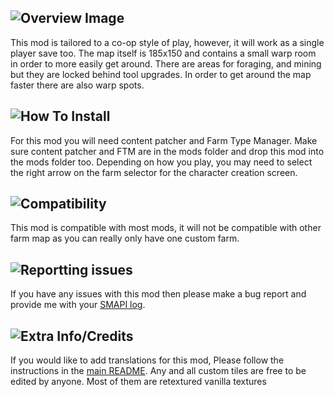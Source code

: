 ## ![Overview Image](https://i.imgur.com/0PPnuQJ.png)
This mod is tailored to a co-op style of play, however, it will work as a single player save too. The map itself is 185x150 and contains a small warp room in order to more easily get around. There are areas for foraging, and mining but they are locked behind tool upgrades. In order to get around the map faster there are also warp spots.
## ![How To Install](https://i.imgur.com/RK7MTYt.png)
For this mod you will need content patcher and Farm Type Manager. Make sure content patcher and FTM are in the mods folder and drop this mod into the mods folder too. Depending on how you play, you may need to select the right arrow on the farm selector for the character creation screen.
## ![Compatibility](https://i.imgur.com/b6c2IjM.png)
This mod is compatible with most mods, it will not be compatible with other farm map as you can really only have one custom farm.
## ![Reportting issues](https://i.imgur.com/prY2LJu.png)
If you have any issues with this mod then please make a bug report and provide me with your [SMAPI log](https://smapi.io/log).
## ![Extra Info/Credits](https://i.imgur.com/3IoxJ6a.png)﻿
If you would like to add translations for this mod, Please follow the instructions in the [main README](https://github.com/N3rdGirl/Stardew-Mods/blob/main/README.md).
Any and all custom tiles are free to be edited by anyone. Most of them are retextured vanilla textures
